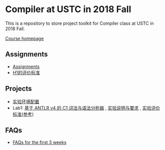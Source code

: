 # Compiler at USTC in 2018 Fall

This is a repository to store project toolkit for Compiler class at USTC in 2018 Fall.

[Course homepage](http://staff.ustc.edu.cn/~yuzhang/compiler/2018f/info.html)

## Assignments
- [Assignments](https://github.com/ustc-compiler/2018fall/blob/master/assignment.md)
- [H1的评价标准](https://github.com/ustc-compiler/2018fall/blob/master/hwevalstd.xlsx)
## Projects
- [实验环境配置](https://clarazhang.gitbooks.io/compiler-f2018/content/environment.html)
- Lab1: [基于 ANTLR v4 的 C1 词法与语法分析器](https://github.com/ustc-compiler/2018fall/tree/master/c1recognizer) , [实验说明与要求](https://clarazhang.gitbooks.io/compiler-f2018/content/parser.html) , [实验评价标准(参考)](https://github.com/ustc-compiler/2018fall/blob/master/labEvalStd(Reference).md)
## FAQs
- [FAQs for the first 3 weeks](https://github.com/ustc-compiler/2018fall/blob/master/FAQ.md)
